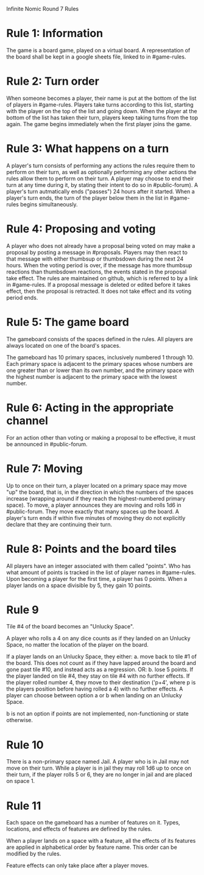 Infinite Nomic Round 7 Rules 

# Rule 1: Information 
The game is a board game, played on a virtual board. A representation of the board shall be kept in a google sheets file, linked to in #game-rules.

# Rule 2: Turn order
When someone becomes a player, their name is put at the bottom of the list of players in #game-rules. Players take turns according to this list, starting with the player on the top of the list and going down. When the player at the bottom of the list has taken their turn, players keep taking turns from the top again. The game begins immediately when the first player joins the game. 

# Rule 3: What happens on a turn
A player's turn consists of performing any actions the rules require them to perform on their turn, as well as optionally performing any other actions the rules allow them to perform on their turn. A player may choose to end their turn at any time during it, by stating their intent to do so in #public-forum). A player's turn autmatically ends ("passes") 24 hours after it started. When a player's turn ends, the turn of the player below them in the list in #game-rules begins simultaneously. 

# Rule 4: Proposing and voting
A player who does not already have a proposal being voted on may make a proposal by posting a message in #proposals. Players may then react to that message with either thumbsup or thumbsdown during the next 24 hours. When the voting period is over, if the message has more thumbsup reactions than thumbsdown reactions, the events stated in the proposal take effect. The rules are maintained on github, which is referred to by a link in #game-rules. If a proposal message is deleted or edited before it takes effect, then the proposal is retracted. It does not take effect and its voting period ends.

# Rule 5: The game board
The gameboard consists of the spaces defined in the rules. All players are always located on one of the board's spaces.

The gameboard has 10 primary spaces, inclusively numbered 1 through 10. Each primary space is adjacent to the primary spaces whose numbers are one greater than or lower than its own number, and the primary space with the highest number is adjacent to the primary space with the lowest number.

# Rule 6: Acting in the appropriate channel
For an action other than voting or making a proposal to be effective, it must be announced in #public-forum.

# Rule 7: Moving 
Up to once on their turn, a player located on a primary space may move "up" the board, that is, in the direction in which the numbers of the spaces increase (wrapping around if they reach the highest-numbered primary space). To move, a player announces they are moving and rolls 1d6 in #public-forum. They move exactly that many spaces up the board. A player's turn ends if within five minutes of moving they do not explicitly declare that they are continuing their turn.

# Rule 8: Points and the board tiles
All players have an integer associated with them called "points". 
Who has what amount of points is tracked in the list of player names in #game-rules. 
Upon becoming a player for the first time, a player has 0 points. 
When a player lands on a space divisible by 5, they gain 10 points. 

# Rule 9
Tile #4 of the board becomes an "Unlucky Space". 

A player who rolls a 4 on any dice counts as if they landed on an Unlucky Space, no matter the location of the player on the board.

If a player lands on an Unlucky Space, they either: 
a.  move back to tile #1 of the board. This does not count as if they have lapped around the board and gone past tile #10, and instead acts as a regression. 
OR:
b.  lose 5 points. If the player landed on tile #4, they stay on tile #4 with no further effects. If the player rolled number 4, they move to their destination ('p+4', where p is the players position before having rolled a 4) with no further effects.
A player can choose between option a or b when landing on an Unlucky Space.

b is not an option if points are not implemented, non-functioning or state otherwise.

# Rule 10
There is a non-primary space named Jail. A player who is in Jail may not move on their turn. While a player is in jail they may roll 1d6 up to once on their turn, if the player rolls 5 or 6, they are no longer in jail and are placed on space 1.

# Rule 11
Each space on the gameboard has a number of features on it. Types, locations, and effects of features are defined by the rules.

When a player lands on a space with a feature, all the effects of its features are applied in alphabetical order by feature name. This order can be modified by the rules.

Feature effects can only take place after a player moves.

